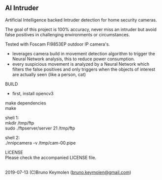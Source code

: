 ## AI Intruder

Artificial Intelligence backed Intruder detection for home security cameras.


The goal of this project is 100% accuracy, never miss an intruder but avoid false positives in challenging environments or circumstances. 

Tested with Foscam FI9853EP outdoor IP camera's.

- leverages camera build in movement detection algorithm to trigger the Neural Network analysis, this to reduce power consumption.
- every suspicious movement is analyzed by a Neural Network which filters the false positives and only triggers when the objects of interest are actually seen (like a person, cat)


BUILD
- first, install opencv3


make dependencies<br>
make

shell 1:<br>
mkdir /tmp/ftp<br>
sudo ./ftpserver/server 21 /tmp/ftp<br>

shell 2:<br>
./nnipcamera -v /tmp/cam-00.pipe<br>



LICENSE<br>
Please check the accompanied LICENSE file.<br><br>

2019-07-13 (C)Bruno Keymolen (bruno.keymolen@gmail.com)
